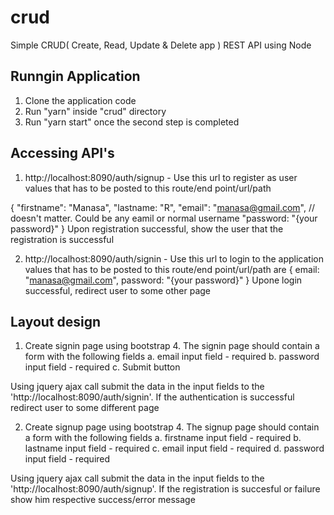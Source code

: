 # crud

Simple CRUD( Create, Read, Update & Delete app ) REST API using Node

## Runngin Application

1. Clone the application code
2. Run "yarn" inside "crud" directory
3. Run "yarn start" once the second step is completed

## Accessing API's

1. http://localhost:8090/auth/signup - Use this url to register as user
  values that has to be posted to this route/end point/url/path <br/>  
  
  {
    "firstname": "Manasa",
    "lastname: "R",
    "email": "manasa@gmail.com", // doesn't matter. Could be any eamil or normal username
    "password: "{your password}"
   }
   Upon registration successful, show the user that the registration is successful
   
2. http://localhost:8090/auth/signin - Use this url to login to the application
values that has to be posted to this route/end point/url/path are
  {
    email: "manasa@gmail.com",
    password: "{your password}"
  }
  Upone login successful, redirect user to some other page
  
## Layout design

1. Create signin page using bootstrap 4. The signin page should contain a form with the following fields
  a. email input field - required
  b. password input field - required
  c. Submit button
  
  Using jquery ajax call submit the data in the input fields to the 'http://localhost:8090/auth/signin'. If the authentication is successful redirect user to some different page
  
2. Create signup page using bootstrap 4. The signup page should contain a form with the following fields
  a. firstname input field - required
  b. lastname input field - required
  c. email input field - required
  d. password input field - required


  Using jquery ajax call submit the data in the input fields to the 'http://localhost:8090/auth/signup'. If the registration is succesful or failure show him respective success/error message

 
